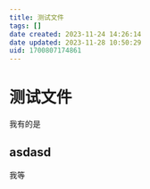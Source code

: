```yaml
---
title: 测试文件
tags: []
date created: 2023-11-24 14:26:14
date updated: 2023-11-28 10:50:29
uid: 1700807174861
---
```


# 测试文件

我有的是

## asdasd

我等
